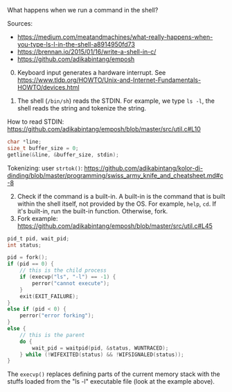 What happens when we run a command in the shell?

Sources:

- https://medium.com/meatandmachines/what-really-happens-when-you-type-ls-l-in-the-shell-a8914950fd73
- https://brennan.io/2015/01/16/write-a-shell-in-c/
- https://github.com/adikabintang/emposh

0. Keyboard input generates a hardware interrupt. See https://www.tldp.org/HOWTO/Unix-and-Internet-Fundamentals-HOWTO/devices.html

1. The shell (`/bin/sh`) reads the STDIN. For example, we type `ls -l`, the shell reads the string and tokenize the string.

How to read STDIN: https://github.com/adikabintang/emposh/blob/master/src/util.c#L10

```C
char *line;
size_t buffer_size = 0;
getline(&line, &buffer_size, stdin);
```

Tokenizing: user `strtok()`: https://github.com/adikabintang/kolor-di-dinding/blob/master/programming/swiss_army_knife_and_cheatsheet.md#c-8


2. Check if the command is a built-in. A built-in is the command that is built within the shell itself, not provided by the OS. For example, `help`, `cd`. If it's built-in, run the built-in function. Otherwise, fork.
3. Fork example: https://github.com/adikabintang/emposh/blob/master/src/util.c#L45

```C
pid_t pid, wait_pid;
int status;

pid = fork();
if (pid == 0) {
    // this is the child process
    if (execvp("ls", "-l") == -1) {
        perror("cannot execute");
    }
    exit(EXIT_FAILURE);
}
else if (pid < 0) {
    perror("error forking");
}
else {
    // this is the parent
    do {
        wait_pid = waitpid(pid, &status, WUNTRACED);
    } while (!WIFEXITED(status) && !WIFSIGNALED(status));
}
```

The `execvp()` replaces defining parts of the current memory stack with the stuffs loaded from the "ls -l" executable file (look at the example above).
